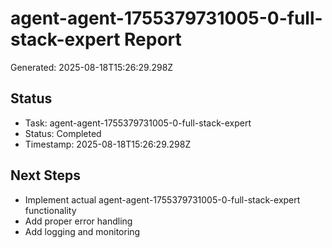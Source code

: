 # agent-agent-1755379731005-0-full-stack-expert Report

Generated: 2025-08-18T15:26:29.298Z

## Status
- Task: agent-agent-1755379731005-0-full-stack-expert
- Status: Completed
- Timestamp: 2025-08-18T15:26:29.298Z

## Next Steps
- Implement actual agent-agent-1755379731005-0-full-stack-expert functionality
- Add proper error handling
- Add logging and monitoring
